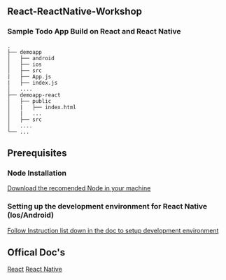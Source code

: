## React-ReactNative-Workshop

### Sample Todo App Build on React and React Native

```
.
├── demoapp
│   ├── android
│   ├── ios
│   ├── src
|   ├── App.js
|   ├── index.js
│   ....
├── demoapp-react
│   ├── public
│   |   ├── index.html
│   |   ...
│   ├── src
│   ....
└── ...
```

## Prerequisites

### Node Installation

[Download the recomended Node in your machine](https://nodejs.org/en/)

### Setting up the development environment for React Native (Ios/Android)

[Follow Instruction list down in the doc to setup development environment](https://reactnative.dev/docs/environment-setup)

## Offical Doc's

[React](https://reactjs.org/docs/getting-started.html)
[React Native](https://reactnative.dev/docs/getting-started)
